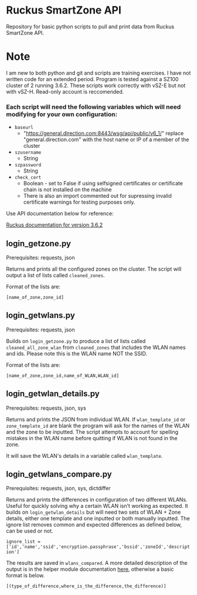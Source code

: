# Ruckus SmartZone API

Repository for basic python scripts to pull and print data from Ruckus SmartZone API.

# Note

I am new to both python and git and scripts are training exercises. I have not written code for an extended period.
Program is tested against a SZ100 cluster of 2 running 3.6.2. These scripts work correctly with vSZ-E but not with vSZ-H. Read-only account is reccomended.

### Each script will need the following variables which will need modifying for your own configuration:

* `baseurl`
    * "https://general.direction.com:8443/wsg/api/public/v6_1/" replace "general.direction.com" with the host name or IP of a member of the cluster
* `szusername`
    * String
* `szpassword`
    * String
* `check_cert`
    * Boolean - set to False if using selfsigned certificates or certificate chain is not installed on the machine
    * There is also an import commented out for supressing invalid certificate warnings for testing purposes only.

Use API documentation below for reference:

[Ruckus documentation for version 3.6.2](http://docs.ruckuswireless.com/smartzone/3.6.2/sz100-public-api-reference-guide-3-6-2.html)

## login_getzone.py

Prerequisites: requests, json

Returns and prints all the configured zones on the cluster. The script will output a list of lists called `cleaned_zones`.

Format of the lists are:

`[name_of_zone,zone_id]`

## login_getwlans.py

Prerequisites: requests, json

Builds on `login_getzone.py` to produce a list of lists called  `cleaned_all_zone_wlan`  from  `cleaned_zones`  that includes the WLAN names and ids. Please note this is the WLAN name NOT the SSID.

Format of the lists are:

`[name_of_zone,zone_id,name_of_WLAN,WLAN_id]`

## login_getwlan_details.py

Prerequisites: requests, json, sys

Returns and prints the JSON from individual WLAN. If  `wlan_template_id`  or `zone_template_id`  are blank the program will ask for the names of the WLAN and the zone to be inputted. The script attempts to account for spelling mistakes in the WLAN name before quitting if WLAN is not found in the zone.

It will save the WLAN's details in a variable called `wlan_template`.

## login_getwlans_compare.py

Prerequisites: requests, json, sys, dictdiffer

Returns and prints the differences in configuration of two different WLANs. Useful for quickly solving why a certain WLAN isn't working as expected. It builds on `login_getwlan_details` but will need two sets of WLAN + Zone details, either one template and one inputted or both manually inputted. The ignore list removes common and expected differences as defined below, can be used or not.

`ignore_list = ['id','name','ssid','encryption.passphrase','bssid','zoneId','description']`

The results are saved in `wlans_compared`. A more detailed description of the output is in the helper module documentation [here](https://dictdiffer.readthedocs.io/en/latest/), otherwise a basic format is below.

`[(type_of_difference,where_is_the_difference,the_difference)]`
